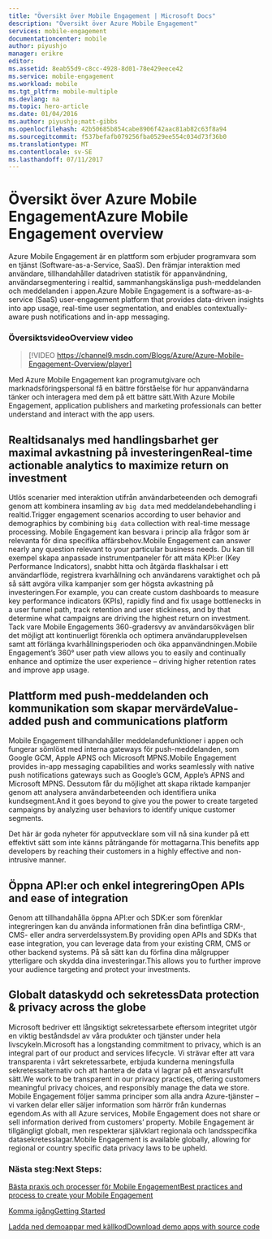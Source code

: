 ```yaml
---
title: "Översikt över Mobile Engagement | Microsoft Docs"
description: "Översikt över Azure Mobile Engagement"
services: mobile-engagement
documentationcenter: mobile
author: piyushjo
manager: erikre
editor: 
ms.assetid: 8eab55d9-c8cc-4928-8d01-78e429eece42
ms.service: mobile-engagement
ms.workload: mobile
ms.tgt_pltfrm: mobile-multiple
ms.devlang: na
ms.topic: hero-article
ms.date: 01/04/2016
ms.author: piyushjo;matt-gibbs
ms.openlocfilehash: 42b50685b854cabe8906f42aac81ab82c63f8a94
ms.sourcegitcommit: f537befafb079256fba0529ee554c034d73f36b0
ms.translationtype: MT
ms.contentlocale: sv-SE
ms.lasthandoff: 07/11/2017
---
```

# <a name="azure-mobile-engagement-overview"></a><span data-ttu-id="a3641-103">Översikt över Azure Mobile Engagement</span><span class="sxs-lookup"><span data-stu-id="a3641-103">Azure Mobile Engagement overview</span></span>
<span data-ttu-id="a3641-104">Azure Mobile Engagement är en plattform som erbjuder programvara som en tjänst (Software-as-a-Service, SaaS). Den främjar interaktion med användare, tillhandahåller datadriven statistik för appanvändning, användarsegmentering i realtid, sammanhangskänsliga push-meddelanden och meddelanden i appen.</span><span class="sxs-lookup"><span data-stu-id="a3641-104">Azure Mobile Engagement is a software-as-a-service (SaaS) user-engagement platform that provides data-driven insights into app usage, real-time user segmentation, and enables contextually-aware push notifications and in-app messaging.</span></span>

### <a name="overview-video"></a><span data-ttu-id="a3641-105">Översiktsvideo</span><span class="sxs-lookup"><span data-stu-id="a3641-105">Overview video</span></span>
> [!VIDEO https://channel9.msdn.com/Blogs/Azure/Azure-Mobile-Engagement-Overview/player]
> 
> 

<span data-ttu-id="a3641-106">Med Azure Mobile Engagement kan programutgivare och marknadsföringspersonal få en bättre förståelse för hur appanvändarna tänker och interagera med dem på ett bättre sätt.</span><span class="sxs-lookup"><span data-stu-id="a3641-106">With Azure Mobile Engagement, application publishers and marketing professionals can better understand and interact with the app users.</span></span>

## <a name="real-time-actionable-analytics-to-maximize-return-on-investment"></a><span data-ttu-id="a3641-107">Realtidsanalys med handlingsbarhet ger maximal avkastning på investeringen</span><span class="sxs-lookup"><span data-stu-id="a3641-107">Real-time actionable analytics to maximize return on investment</span></span>
<span data-ttu-id="a3641-108">Utlös scenarier med interaktion utifrån användarbeteenden och demografi genom att kombinera insamling av `big data` med meddelandebehandling i realtid.</span><span class="sxs-lookup"><span data-stu-id="a3641-108">Trigger engagement scenarios according to user behavior and demographics by combining `big data` collection with real-time message processing.</span></span> <span data-ttu-id="a3641-109">Mobile Engagement kan besvara i princip alla frågor som är relevanta för dina specifika affärsbehov.</span><span class="sxs-lookup"><span data-stu-id="a3641-109">Mobile Engagement can answer nearly any question relevant to your particular business needs.</span></span> <span data-ttu-id="a3641-110">Du kan till exempel skapa anpassade instrumentpaneler för att mäta KPI:er (Key Performance Indicators), snabbt hitta och åtgärda flaskhalsar i ett användarflöde, registrera kvarhållning och användarens varaktighet och på så sätt avgöra vilka kampanjer som ger högsta avkastning på investeringen.</span><span class="sxs-lookup"><span data-stu-id="a3641-110">For example, you can create custom dashboards to measure key performance indicators (KPIs), rapidly find and fix usage bottlenecks in a user funnel path, track retention and user stickiness, and by that determine what campaigns are driving the highest return on investment.</span></span> <span data-ttu-id="a3641-111">Tack vare Mobile Engagements 360-gradersvy av användarsökvägen blir det möjligt att kontinuerligt förenkla och optimera användarupplevelsen samt att förlänga kvarhållningsperioden och öka appanvändningen.</span><span class="sxs-lookup"><span data-stu-id="a3641-111">Mobile Engagement’s 360° user path view allows you to easily and continually enhance and optimize the user experience – driving higher retention rates and improve app usage.</span></span>

## <a name="value-added-push-and-communications-platform"></a><span data-ttu-id="a3641-112">Plattform med push-meddelanden och kommunikation som skapar mervärde</span><span class="sxs-lookup"><span data-stu-id="a3641-112">Value-added push and communications platform</span></span>
<span data-ttu-id="a3641-113">Mobile Engagement tillhandahåller meddelandefunktioner i appen och fungerar sömlöst med interna gateways för push-meddelanden, som Google GCM, Apple APNS och Microsoft MPNS.</span><span class="sxs-lookup"><span data-stu-id="a3641-113">Mobile Engagement provides in-app messaging capabilities and works seamlessly with native push notifications gateways such as Google’s GCM, Apple’s APNS and Microsoft MPNS.</span></span> <span data-ttu-id="a3641-114">Dessutom får du möjlighet att skapa riktade kampanjer genom att analysera användarbeteenden och identifiera unika kundsegment.</span><span class="sxs-lookup"><span data-stu-id="a3641-114">And it goes beyond to give you the power to create targeted campaigns by analyzing user behaviors to identify unique customer segments.</span></span>

<span data-ttu-id="a3641-115">Det här är goda nyheter för apputvecklare som vill nå sina kunder på ett effektivt sätt som inte känns påträngande för mottagarna.</span><span class="sxs-lookup"><span data-stu-id="a3641-115">This benefits app developers by reaching their customers in a highly effective and non-intrusive manner.</span></span>

## <a name="open-apis-and-ease-of-integration"></a><span data-ttu-id="a3641-116">Öppna API:er och enkel integrering</span><span class="sxs-lookup"><span data-stu-id="a3641-116">Open APIs and ease of integration</span></span>
<span data-ttu-id="a3641-117">Genom att tillhandahålla öppna API:er och SDK:er som förenklar integreringen kan du använda informationen från dina befintliga CRM-, CMS- eller andra serverdelssystem.</span><span class="sxs-lookup"><span data-stu-id="a3641-117">By providing open APIs and SDKs that ease integration, you can leverage data from your existing CRM, CMS or other backend systems.</span></span> <span data-ttu-id="a3641-118">På så sätt kan du förfina dina målgrupper ytterligare och skydda dina investeringar.</span><span class="sxs-lookup"><span data-stu-id="a3641-118">This allows you to further improve your audience targeting and protect your investments.</span></span>

## <a name="data-protection--privacy-across-the-globe"></a><span data-ttu-id="a3641-119">Globalt dataskydd och sekretess</span><span class="sxs-lookup"><span data-stu-id="a3641-119">Data protection & privacy across the globe</span></span>
<span data-ttu-id="a3641-120">Microsoft bedriver ett långsiktigt sekretessarbete eftersom integritet utgör en viktig beståndsdel av våra produkter och tjänster under hela livscykeln.</span><span class="sxs-lookup"><span data-stu-id="a3641-120">Microsoft has a longstanding commitment to privacy, which is an integral part of our product and services lifecycle.</span></span> <span data-ttu-id="a3641-121">Vi strävar efter att vara transparenta i vårt sekretessarbete, erbjuda kunderna meningsfulla sekretessalternativ och att hantera de data vi lagrar på ett ansvarsfullt sätt.</span><span class="sxs-lookup"><span data-stu-id="a3641-121">We work to be transparent in our privacy practices, offering customers meaningful privacy choices, and responsibly manage the data we store.</span></span> <span data-ttu-id="a3641-122">Mobile Engagement följer samma principer som alla andra Azure-tjänster – vi varken delar eller säljer information som härrör från kundernas egendom.</span><span class="sxs-lookup"><span data-stu-id="a3641-122">As with all Azure services, Mobile Engagement does not share or sell information derived from customers’ property.</span></span> <span data-ttu-id="a3641-123">Mobile Engagement är tillgängligt globalt, men respekterar självklart regionala och landsspecifika datasekretesslagar.</span><span class="sxs-lookup"><span data-stu-id="a3641-123">Mobile Engagement is available globally, allowing for regional or country specific data privacy laws to be upheld.</span></span>

### <a name="next-steps"></a><span data-ttu-id="a3641-124">Nästa steg:</span><span class="sxs-lookup"><span data-stu-id="a3641-124">Next Steps:</span></span>
[<span data-ttu-id="a3641-125">Bästa praxis och processer för Mobile Engagement</span><span class="sxs-lookup"><span data-stu-id="a3641-125">Best practices and process to create your Mobile Engagement</span></span>](mobile-engagement-getting-started-best-practices.md)

[<span data-ttu-id="a3641-126">Komma igång</span><span class="sxs-lookup"><span data-stu-id="a3641-126">Getting Started</span></span>](/index.md)

[<span data-ttu-id="a3641-127">Ladda ned demoappar med källkod</span><span class="sxs-lookup"><span data-stu-id="a3641-127">Download demo apps with source code</span></span>](https://aka.ms/azmedemoapps)

